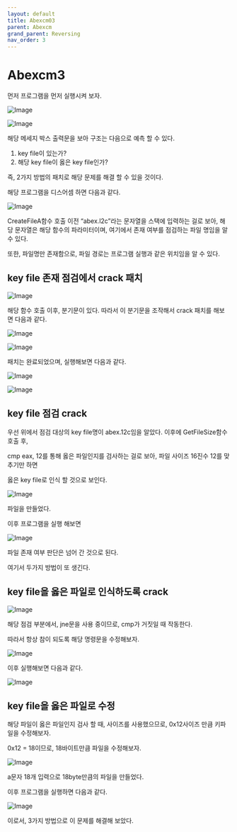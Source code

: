 ```yaml
---
layout: default
title: Abexcm03
parent: Abexcm
grand_parent: Reversing
nav_order: 3
---
```


# Abexcm3

먼저 프로그램을 먼저 실행시켜 보자.

![Image](/assets/images/Abexcm02/Abexcm03.png)

![Image](/assets/images/Abexcm02/Abexcm031.png)

해당 메세지 박스 출력문을 보아 구조는 다음으로 예측 할 수 있다.

1. key file이 있는가?
2. 해당 key file이 옳은 key file인가?

즉, 2가지 방법의 패치로 해당 문제를 해결 할 수 있을 것이다.

해당 프로그램을 디스어셈 하면 다음과 같다.

![Image](/assets/images/Abexcm02/Abexcm032.png)

CreateFileA함수 호출 이전 “abex.l2c”라는 문자열을 스택에 입력하는 걸로 보아, 해당 문자열은 해당 함수의 파라미터이며, 여기에서 존재 여부를 점검하는 파일 명임을 알 수 있다.

또한, 파일명만 존재함으로, 파일 경로는 프로그램 실행과 같은 위치임을 알 수 있다.

## key file 존재 점검에서 crack 패치

![Image](/assets/images/Abexcm02/Abexcm033.png)

해당 함수 호출 이후, 분기문이 있다. 따라서 이 분기문을 조작해서 crack 패치를 해보면 다음과 같다.

![Image](/assets/images/Abexcm02/Abexcm034.png)

![Image](/assets/images/Abexcm02/Abexcm035.png)

패치는 완료되었으며, 실행해보면 다음과 같다.

![Image](/assets/images/Abexcm02/Abexcm036.png)

![Image](/assets/images/Abexcm02/Abexcm037.png)

## key file 점검 crack

우선 위에서 점검 대상의 key file명이 abex.12c임을 알았다. 이후에 GetFileSize함수 호출 후, 

cmp eax, 12를 통해 옳은 파일인지를 검사하는 걸로 보아, 파일 사이즈 16진수 12를 맞추기만 하면

옳은 key file로 인식 할 것으로 보인다.

![Image](/assets/images/Abexcm02/Abexcm038.png)

파일을 만들었다.

이후 프로그램을 실행 해보면

![Image](/assets/images/Abexcm02/Abexcm039.png)

파일 존재 여부 판단은 넘어 간 것으로 된다.

여기서 두가지 방법이 또 생긴다.

## key file을 옳은 파일로 인식하도록 crack

![Image](/assets/images/Abexcm02/Abexcm0310.png)

해당 점검 부분에서, jne문을 사용 중이므로, cmp가 거짓일 때 작동한다.

따라서 항상 참이 되도록 해당 명령문을 수정해보자.

![Image](/assets/images/Abexcm02/Abexcm0311.png)

이후 실행해보면 다음과 같다.

![Image](/assets/images/Abexcm02/Abexcm0312.png)

## key file을 옳은 파일로 수정

해당 파일이 옳은 파일인지 검사 할 때, 사이즈를 사용했으므로, 0x12사이즈 만큼 키파일을 수정해보자.

0x12 = 18이므로, 18바이트만큼 파일을 수정해보자.

![Image](/assets/images/Abexcm02/Abexcm0313.png)

a문자 18개 입력으로 18byte만큼의 파일을 만들었다.

이후 프로그램을 실행하면 다음과 같다.

![Image](/assets/images/Abexcm02/Abexcm0314.png)

이로서, 3가지 방법으로 이 문제를 해결해 보았다.